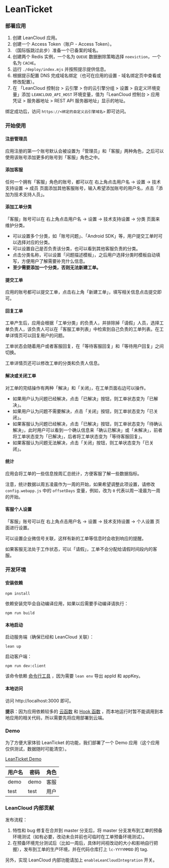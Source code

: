 # LeanTicket

### 部署应用

1. 创建 LeanCloud 应用。
2. 创建一个 Access Token（账户 - Access Token）。
3. （国际版跳过此步）准备一个已备案的域名。
4. 创建两个 Redis 实例，一个名为 `QUEUE` 数据删除策略选择 `noeviction`，一个名为 `CACHE`。
5. 运行 `./deploy/index.mjs` 并按照提示提供信息。
6. 根据提示配置 DNS 完成域名绑定（也可在应用的设置 - 域名绑定页中查看或修改配置）。
7. 在 「LeanCloud 控制台 > 云引擎 > 你的云引擎分组 > 设置 > 自定义环境变量」添加 `LEANCLOUD_API_HOST` 环境变量，值为「LeanCloud 控制台 > 应用凭证 > 服务器地址 > REST API 服务器地址」显示的地址。

绑定成功后，访问 `https://<绑定的自定义云引擎域名>` 即可访问。

### 开始使用

#### 注册管理员

应用注册的第一个账号默认会被设置为「管理员」和「客服」两种角色，之后可以使用该账号添加更多的账号到「客服」角色之中。

#### 添加客服

任何一个拥有「客服」角色的账号，都可以在 右上角点击用户名 -> 设置 -> 技术支持设置 -> 成员 页面添加其他客服账号，输入希望添加账号的用户名，点击「添加为技术支持人员」。

#### 添加工单分类

「客服」账号可以在 右上角点击用户名 -> 设置 -> 技术支持设置 -> 分类 页面来维护分类。

* 可以设置多个分类，如「账号问题」、「Android SDK」等，用户提交工单时可以选择对应的分类。
* 可以设置自己是否负责该分类，也可以看到其他客服负责的分类。
* 点击分类名称，可以设置「问题描述模板」，之后用户选择分类时模板自动填写，方便用户了解需要补充什么信息。
* **至少需要添加一个分类，否则无法新建工单。**

#### 提交工单

应用的账号都可以提交工单，点击右上角「新建工单」，填写相关信息点击提交即可。

#### 回复工单

工单产生后，应用会根据「工单分类」的负责人，并排除掉「请假」人员，选择工单负责人，该负责人可以在「客服工单列表」中检索到自己负责的工单列表。在工单详情页可以回复用户的问题。

工单状态会随着用户或者客服回复，在「等待客服回复」和「等待用户回复」之间切换。

工单详情页还可以修改工单的分类和负责人信息。

#### 解决或关闭工单

对工单的完结操作有两种「解决」和「关闭」，在工单页面右边可以操作。
* 如果用户认为问题已经解决，点击「已解决」按钮，则工单状态变为「已解决」。
* 如果用户认为问题不需要解决，点击「关闭」按钮，则工单状态变为「已关闭」。
* 如果客服认为问题已经解决，点击「已解决」按钮，则工单状态变为「待确认解决」，此时用户可以看到一个确认信息来「确认已解决」或「未解决」，前者将工单状态变为「已解决」，后者将工单状态变为「等待客服回复」。
* 如果客服认为问题无法解决，点击「关闭」按钮，则工单状态变为「已关闭」。

#### 统计

应用会将工单的一些信息按周汇总统计，方便客服了解一些数据指标。

注意，统计数据以周五凌晨作为一周的开始，如果希望调整此项设置，请修改 `config.webapp.js` 中的 `offsetDays` 变量，例如，改为 `0` 代表以周一凌晨为一周的开始。

#### 客服个人设置

「客服」账号可以在 右上角点击用户名 -> 设置 -> 技术支持设置 -> 个人设置 页面进行设置。

可以设置企业微信号关联，这样有新的工单等信息时会收到响应的提醒。

如果客服无法处于工作状态，可以「请假」，工单不会分配给请假时间段内的客服。

### 开发环境

#### 安装依赖

```
npm install
```
依赖安装完毕会自动编译应用，如果以后需要手动编译请执行：

```
npm run build
```

#### 本地启动

启动服务端（确保已经和 LeanCloud 关联）：

```
lean up
```

启动客户端：

```
npm run dev:client
```
该命令依赖 [命令行工具](https://leancloud.cn/docs/leanengine_cli.html) ，因为需要 `lean env` 导出 appId 和 appKey。

#### 本地访问

访问 http://localhost:3000 即可。

**提示**：因为应用依赖较多的 [云函数](https://leancloud.cn/docs/leanengine_cloudfunction_guide-node.html#云函数) 和 [Hook 函数](https://leancloud.cn/docs/leanengine_cloudfunction_guide-node.html#Hook_函数) ，而本地运行时暂不能调用到本地应用的相关代码，所以需要先将应用部署到云端。

### Demo

为了方便大家体验 LeanTicket 的功能，我们部署了一个 Demo 应用（这个应用仅供测试，数据随时可能清空）。

[LeanTicket Demo](https://ticket-demo.avosapps.us/)

| 用户名 | 密码 | 角色 |
| - | - | - |
| demo | demo | 客服 |
| test | test | 用户 |

### LeanCloud 内部贡献

发布流程：

1. 特性和 bug 修复在合并到 master 分支后，将 master 分支发布到工单的预备环境测试（如有必要，改动未合并前也可临时在工单预备环境测试）。
2. 在预备环境充分测试后（比如一周后，具体时间视改动的大小和影响自行把握），发布到工单的生产环境，并在代码仓库打上 `lc-YYYYMMDD` 的 tag.

另外，实现 LeanCloud 内部功能请加上 `enableLeanCloudIntegration` 开关。
